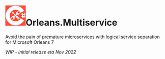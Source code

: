 # <img src="img/CSharp-Toolkit-Icon.png" alt="Backend Toolkit" width="64px" />Orleans.Multiservice
Avoid the pain of premature microservices with logical service separation for Microsoft Orleans 7

*WIP - initial release eta Nov 2022*
